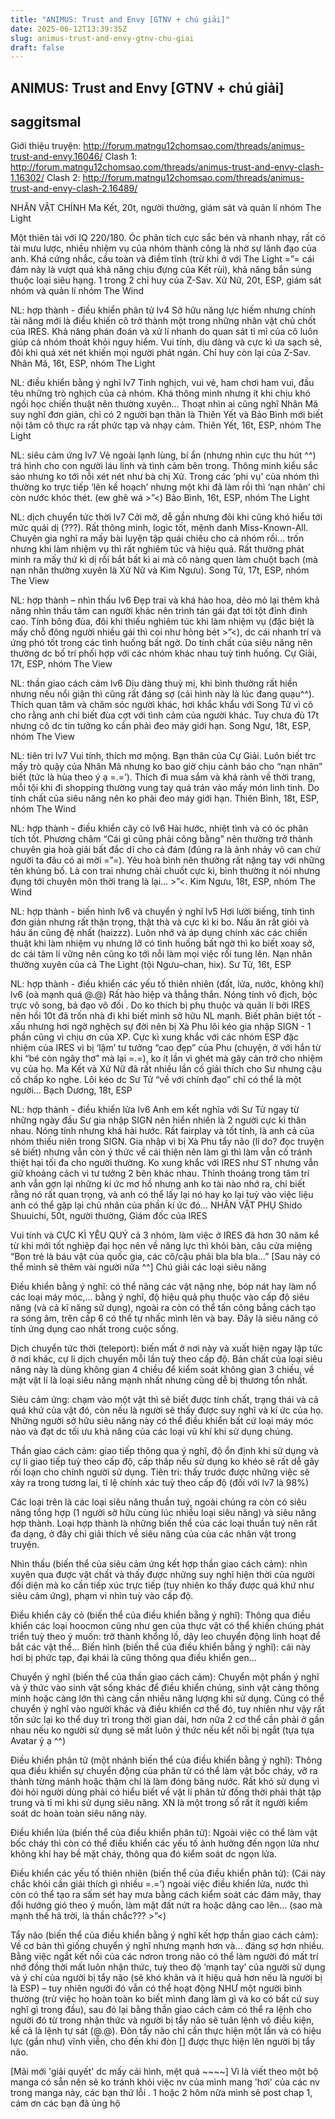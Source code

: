 ```yaml
---
title: "ANIMUS: Trust and Envy [GTNV + chú giải]"
date: 2025-06-12T13:39:35Z
slug: animus-trust-and-envy-gtnv-chu-giai
draft: false
---
```


## ANIMUS: Trust and Envy [GTNV + chú giải]

## saggitsmal

Giới thiệu truyện: http://forum.matngu12chomsao.com/threads/animus-trust-and-envy.16046/
Clash 1: http://forum.matngu12chomsao.com/threads/animus-trust-and-envy-clash-1.16302/
Clash 2: http://forum.matngu12chomsao.com/threads/animus-trust-and-envy-clash-2.16489/
 
NHÂN VẬT CHÍNH
Ma Kết, 20t, người thường, giám sát và quản lí nhóm The Light

Một thiên tài với IQ 220/180. Óc phân tích cực sắc bén và nhanh nhạy, rất có tài mưu lược, nhiều nhiệm vụ của nhóm thành công là nhờ sự lãnh đạo của anh. Khá cứng nhắc, cầu toàn và điềm tĩnh (trừ khi ở với The Light =”= cái đám này là vượt quá khả năng chịu đựng của Kết rùi), khả năng bắn súng thuộc loại siêu hạng. 1 trong 2 chỉ huy của Z-Sav.
Xử Nữ, 20t, ESP, giám sát nhóm và quản lí nhóm The Wind

NL: hợp thành - điều khiển phân tử lv4
Sở hữu năng lực hiếm nhưng chính tài năng mới là điều khiến cô trở thành một trong những nhân vật chủ chốt của IRES. Khả năng phán đoán và xử lí nhanh do quan sát tỉ mỉ của cô luôn giúp cả nhóm thoát khỏi nguy hiểm. Vui tính, dịu dàng và cực kì ưa sạch sẽ, đôi khi quá xét nét khiến mọi người phát ngán. Chỉ huy còn lại của Z-Sav.
Nhân Mã, 16t, ESP, nhóm The Light

 
NL: điều khiển bằng ý nghĩ lv7
Tinh nghịch, vui vẻ, ham chơi ham vui, đầu têu những trò nghịch của cả nhóm. Khá thông minh nhưng ít khi chịu khó ngồi học chiến thuật nên thường xuyên… Thoạt nhìn ai cũng nghĩ Nhân Mã suy nghĩ đơn giản, chỉ có 2 người bạn thân là Thiên Yết và Bảo Bình mới biết nội tâm cô thực ra rất phức tạp và nhạy cảm.
Thiên Yết, 16t, ESP, nhóm The Light
 

NL: siêu cảm ứng lv7
Vẻ ngoài lạnh lùng, bí ẩn (nhưng nhìn cực thu hút ^^) trá hình cho con người láu lỉnh và tình cảm bên trong. Thông minh kiểu sắc sảo nhưng ko tới nỗi xét nét như bà chị Xử. Trong các ‘phi vụ’ của nhóm thì thường ko trực tiếp ‘lên kế hoạch’ nhưng một khi đã làm rồi thì ‘nạn nhân’ chỉ còn nước khóc thét. (ew ghê wá >”<)
Bảo Bình, 16t, ESP, nhóm The Light

NL: dịch chuyển tức thời lv7
Cởi mở, dễ gần nhưng đôi khi cũng khó hiểu tới mức quái dị (???). Rất thông minh, logic tốt, mệnh danh Miss-Known-All. Chuyên gia nghĩ ra mấy bài luyện tập quái chiêu cho cả nhóm rồi… trốn nhưng khi làm nhiệm vụ thì rất nghiêm túc và hiệu quả. Rất thường phát minh ra mấy thứ kì dị rồi bắt bất kì ai mà cô nàng quen làm chuột bạch (mà nạn nhân thường xuyên là Xử Nữ và Kim Ngưu).
Song Tử, 17t, ESP, nhóm The View

NL: hợp thành – nhìn thấu lv6
Đẹp trai và khá hào hoa, dẻo mỏ lại thêm khả năng nhìn thấu tâm can người khác nên trình tán gái đạt tới tột đỉnh đinh cao. Tính bông đùa, đôi khi thiếu nghiêm túc khi làm nhiệm vụ (đặc biệt là mấy chỗ đông người nhiều gái thì coi như hỏng bét >”<), dc cái nhanh trí và ứng phó tốt trong các tình huống bất ngờ. Do tính chất của siêu năng nên thường dc bố trí phối hợp với các nhóm khác nhau tuỳ tình huống.
Cự Giải, 17t, ESP, nhóm The View
 
NL: thần giao cách cảm lv6
Dịu dàng thuỳ mị, khi bình thường rất hiền nhưng nếu nổi giận thì cũng rất đáng sợ (cái hình này là lúc đang quạu^^). Thích quan tâm và chăm sóc người khác, hơi khắc khẩu với Song Tử vì cô cho rằng anh chỉ biết đùa cợt với tình cảm của người khác. Tuy chưa đủ 17t nhưng cô dc tin tưởng ko cần phải đeo máy giới hạn.
Song Ngư, 18t, ESP, nhóm The View
 
NL: tiên tri lv7
Vui tính, thích mơ mộng. Bạn thân của Cự Giải. Luôn biết trc mấy trò quậy của Nhân Mã nhưng ko bao giờ chịu cảnh báo cho “nạn nhân” biết (tức là hùa theo ý ạ =.=’). Thích đi mua sắm và khá rành về thời trang, mỗi tội khi đi shopping thường vung tay quá trán vào mấy món linh tinh. Do tính chất của siêu năng nên ko phải đeo máy giới hạn.
Thiên Bình, 18t, ESP, nhóm The Wind
 
NL: hợp thành - điều khiển cây cỏ lv6
Hài hước, nhiệt tình và có óc phân tích tốt. Phương châm “Cái gì cũng phải công bằng” nên thường trở thành chuyên gia hoà giải bất đắc dĩ cho cả đám (đúng ra là ảnh nhảy vô can chứ người ta đâu có ai mời =”=). Yêu hoà bình nên thường rất nặng tay với những tên khủng bố. Là con trai nhưng chải chuốt cực kì, bình thường ít nói nhưng đụng tới chuyên môn thời trang là lại… >”<.
Kim Ngưu, 18t, ESP, nhóm The Wind
 
NL: hợp thành - biến hình lv6 và chuyển ý nghĩ lv5
Hơi lười biếng, tính tình đơn giản nhưng rất thận trọng, thật thà và cực kì ki bo. Nấu ăn rất giỏi và háu ăn cũng đệ nhất (haizzz). Luôn nhớ và áp dụng chính xác các chiến thuật khi làm nhiệm vụ nhưng lỡ có tình huống bất ngờ thì ko biết xoay sở, dc cái tâm lí vững nên cũng ko tới nỗi làm mọi việc rối tung lên. Nạn nhân thường xuyên của cả The Light (tội Ngưu–chan, hix).
Sư Tử, 16t, ESP
 
NL: hợp thành - điều khiển các yếu tố thiên nhiên (đất, lửa, nước, không khí) lv6 (oà mạnh quá @.@)
Rất hào hiệp và thẳng thắn. Nóng tính vô địch, bộc trực vô song, bá đạo vô đối . Do ko thích bị phụ thuộc và quản lí bởi IRES nên hồi 10t đã trốn nhà đi khi biết mình sở hữu NL mạnh. Biết phân biệt tốt -xấu nhưng hơi ngờ nghệch sự đời nên bị Xà Phu lôi kéo gia nhập SIGN - 1 phần cũng vì chịu ơn của XP. Cực kì xung khắc với các nhóm ESP đặc nhiệm của IRES vì bị ‘lậm’ tư tưởng “cao đẹp” của Phu (chuyện, ở với hắn từ khi “bé còn ngây thơ” mà lại =.=), ko ít lần vì ghét mà gây cản trở cho nhiệm vụ của họ. Ma Kết và Xử Nữ đã rất nhiều lần cố giải thích cho Sư nhưng cậu cố chấp ko nghe. Lôi kéo dc Sư Tử “về với chính đạo” chỉ có thể là một người…
Bạch Dương, 18t, ESP
 
NL: hợp thành - điều khiển lửa lv6
Anh em kết nghĩa với Sư Tử ngay từ những ngày đầu Sư gia nhập SIGN nên hiển nhiên là 2 người cực kì thân nhau. Nóng tính nhưng khá hài hước. Rất fairplay và tốt tính, là anh cả của nhóm thiếu niên trong SIGN. Gia nhập vì bị Xà Phu tẩy não (lí do? đọc truyện sẽ biết) nhưng vẫn còn ý thức về cái thiện nên làm gì thì làm vẫn cố tránh thiệt hại tối đa cho người thường. Ko xung khắc với IRES như ST nhưng vẫn giữ khoảng cách vì tư tưởng 2 bên khác nhau. Thỉnh thoảng trong tâm trí anh vẫn gợn lại những kí ức mơ hồ nhưng anh ko tài nào nhớ ra, chỉ biết rằng nó rất quan trọng, và anh có thể lấy lại nó hay ko lại tuỳ vào việc liệu anh có thể gặp lại chủ nhân của phần kí ức đó…
NHÂN VẬT PHỤ
Shido Shuuichi, 50t, người thường, Giám đốc của IRES

Vui tính và CỰC KÌ YÊU QUÝ cả 3 nhóm, làm việc ở IRES đã hơn 30 năm kể từ khi mới tốt nghiệp đại học nên về năng lực thì khỏi bàn, câu cửa miệng “Bọn trẻ là báu vật của quốc gia, các cô/cậu phải bla bla bla…”
[Sau này có thể mình sẽ thêm vài người nữa ^^]
Chú giải các loại siêu năng
 
Điều khiển bằng ý nghĩ: có thể nâng các vật nặng nhẹ, bóp nát hay làm nổ các loại máy móc,… bằng ý nghĩ, độ hiệu quả phụ thuộc vào cấp độ siêu năng (và cả kĩ năng sử dụng), ngoài ra còn có thể tấn công bẳng cách tạo ra sóng âm, trên cấp 6 có thể tự nhấc mình lên và bay. Đây là siêu năng có tính ứng dụng cao nhất trong cuộc sống.
 
Dịch chuyển tức thời (teleport): biến mất ở nơi này và xuất hiện ngay lập tức ở nơi khác, cự li dịch chuyển mỗi lần tuỳ theo cấp độ. Bản chất của loại siêu năng này là dùng không gian 4 chiều để kiểm soát không gian 3 chiều, về mặt vật lí là loại siêu năng mạnh nhất nhưng cũng dễ bị thương tổn nhất.
 
Siêu cảm ứng: chạm vào một vật thì sẽ biết được tính chất, trạng thái và cả quá khứ của vật đó, còn nếu là người sẽ thấy được suy nghĩ và kí ức của họ. Những người sở hữu siêu năng này có thể điều khiển bất cứ loại máy móc nào và đạt dc tối ưu khả năng của các loại vũ khí khi sử dụng chúng.
 
Thần giao cách cảm: giao tiếp thông qua ý nghĩ, độ ổn định khi sử dụng và cự li giao tiếp tuỳ theo cấp độ, cấp thấp nếu sử dụng ko khéo sẽ rất dễ gây rối loạn cho chính người sử dụng.
Tiên tri: thấy trước được những việc sẽ xảy ra trong tương lai, tỉ lệ chính xác tuỳ theo cấp độ (đối với lv7 là 98%)
 
Các loại trên là các loại siêu năng thuần tuý, ngoài chúng ra còn có siêu năng tổng hợp (1 người sở hữu cùng lúc nhiều loại siêu năng) và siêu năng hợp thành. Loại hợp thành là những biến thể của các loại thuần tuý nên rất đa dạng, ở đây chỉ giải thích về siêu năng của của các nhân vật trong truyện.
 
Nhìn thấu (biến thể của siêu cảm ứng kết hợp thần giao cách cảm): nhìn xuyên qua được vật chất và thấy được những suy nghĩ hiện thời của người đối diện mà ko cần tiếp xúc trực tiếp (tuy nhiên ko thấy được quá khứ như siêu cảm ứng), phạm vi nhìn tuỳ vào cấp độ.
 
Điều khiển cây cỏ (biến thể của điều khiển bằng ý nghĩ):
Thông qua điều khiển các loại hoocmon cũng như gen của thực vật có thể khiến chúng phát triển tuỳ theo ý muốn: trở thành khổng lồ, dây leo chuyển động linh hoạt để bắt các vật thể…
Biến hình (biến thể của điều khiển bằng ý nghĩ): cái này hơi bị phức tạp, đại khái là cũng thông qua điều khiển gen…
 
Chuyển ý nghĩ (biến thể của thần giao cách cảm):
Chuyển một phần ý nghĩ và ý thức vào sinh vật sống khác để điều khiển chúng, sinh vật càng thông minh hoặc càng lớn thì càng cần nhiều năng lượng khi sử dụng. Cũng có thể chuyển ý nghĩ vào người khác và điều khiển cơ thể đó, tuy nhiên như vậy rất tốn sức lại ko thể duy trì trong thời gian dài, hơn nữa 2 cơ thể cần phải ở gần nhau nếu ko người sử dụng sẽ mất luôn ý thức nếu kết nối bị ngắt (tựa tựa Avatar ý ạ ^^)
 
Điều khiển phân tử (một nhánh biến thể của điều khiển bằng ý nghĩ):
Thông qua điều khiển sự chuyển động của phân tử có thể làm vật bốc cháy, vỡ ra thành từng mảnh hoặc thậm chí là làm đóng băng nước. Rất khó sử dụng vì đòi hỏi người dùng phải có hiểu biết về vật lí phân tử đồng thời phải thật tập trung và tỉ mỉ khi sử dụng siêu năng. XN là một trong số rất ít người kiểm soát dc hoàn toàn siêu năng này.
 
Điều khiển lửa (biến thể của điều khiển phân tử):
Ngoài việc có thể làm vật bốc cháy thì còn có thể điều khiển các yếu tố ảnh hưởng đến ngọn lửa như không khí hay bề mặt cháy, thông qua đó kiểm soát dc ngọn lửa.
 
Điều khiển các yếu tố thiên nhiên (biến thể của điều khiển phân tử):
(Cái này chắc khỏi cần giải thích gì nhiều =.=’) ngoài việc điều khiển lửa, nước thì còn có thể tạo ra sấm sét hay mưa bằng cách kiểm soát các đám mây, thay đổi hướng gió theo ý muốn, làm mặt đất nứt ra hoặc dâng cao lên… (sao mà mạnh thế hả trời, là thần chắc??? >”<)
 
Tẩy não (biến thể của điều khiển bằng ý nghĩ kết hợp thần giao cách cảm):
Về cơ bản thì giống chuyển ý nghĩ nhưng mạnh hơn và… đáng sợ hơn nhiều. Bằng việc ngắt kết nối của các nơron trong não có thể làm người đó mất trí nhớ đồng thời mất luôn nhận thức, tuỳ theo độ ‘mạnh tay’ của người sử dụng và ý chí của người bị tẩy não (sẽ khó khăn và ít hiệu quả hơn nếu là người bị là ESP) – tuy nhiên người đó vẫn có thể hoạt động NHƯ một người bình thường (trừ việc họ hoàn toàn ko biết mình đang làm gì và ko có bất cứ suy nghĩ gì trong đầu), sau đó lại bằng thần giao cách cảm có thể ra lệnh cho người đó từ trong nhận thức và người bị tẩy não sẽ tuân lệnh vô điều kiện, kể cả là lệnh tự sát (@.@). Đòn tẩy não chỉ cần thực hiện một lần và có hiệu lực (gần như) vĩnh viễn, cho đến khi đòn [] được thực hiện lên người bị tẩy não.
 
[Mãi mới 'giải quyết' dc mấy cái hình, mệt quá ~~~~]
Vì là viết theo một bộ manga có sẵn nên sẽ ko tránh khỏi việc nv của mình mang 'hơi' của các nv trong manga này, các bạn thứ lỗi . 1 hoặc 2 hôm nữa mình sẽ post chap 1, cám ơn các bạn đã ủng hộ